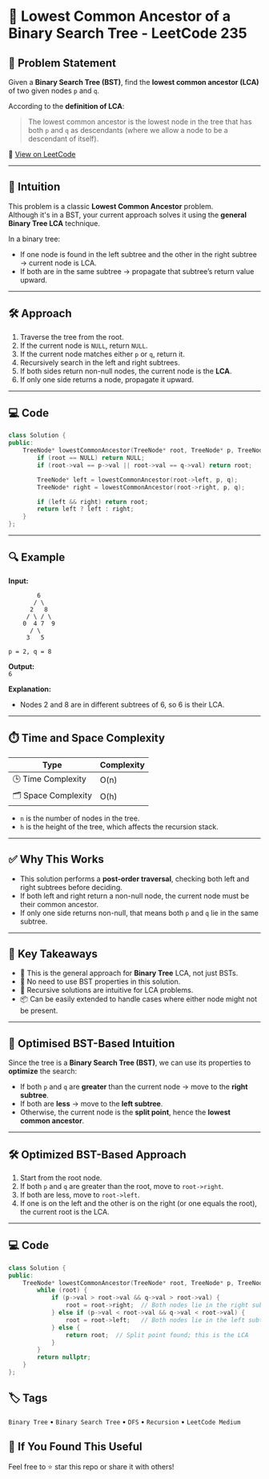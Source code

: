 # 🌳 Lowest Common Ancestor of a Binary Search Tree - LeetCode 235

## 📄 Problem Statement

Given a **Binary Search Tree (BST)**, find the **lowest common ancestor (LCA)** of two given nodes `p` and `q`.

According to the **definition of LCA**:
> The lowest common ancestor is the lowest node in the tree that has both `p` and `q` as descendants (where we allow a node to be a descendant of itself).

🔗 [View on LeetCode](https://leetcode.com/problems/lowest-common-ancestor-of-a-binary-search-tree/)

---

## 🧠 Intuition

This problem is a classic **Lowest Common Ancestor** problem.  
Although it's in a BST, your current approach solves it using the **general Binary Tree LCA** technique.

In a binary tree:
- If one node is found in the left subtree and the other in the right subtree → current node is LCA.
- If both are in the same subtree → propagate that subtree’s return value upward.

---

## 🛠️ Approach

1. Traverse the tree from the root.
2. If the current node is `NULL`, return `NULL`.
3. If the current node matches either `p` or `q`, return it.
4. Recursively search in the left and right subtrees.
5. If both sides return non-null nodes, the current node is the **LCA**.
6. If only one side returns a node, propagate it upward.

---

## 💻 Code

```cpp
class Solution {
public:
    TreeNode* lowestCommonAncestor(TreeNode* root, TreeNode* p, TreeNode* q) {
        if (root == NULL) return NULL;
        if (root->val == p->val || root->val == q->val) return root;

        TreeNode* left = lowestCommonAncestor(root->left, p, q);
        TreeNode* right = lowestCommonAncestor(root->right, p, q);

        if (left && right) return root;
        return left ? left : right;
    }
};
```
---

## 🔍 Example

**Input:**  
```
        6
       / \
      2   8
     / \ / \
    0  4 7  9
      / \
     3   5

p = 2, q = 8
``` 

**Output:**  
`6`  

**Explanation:**  
- Nodes 2 and 8 are in different subtrees of 6, so 6 is their LCA.

---

## ⏱️ Time and Space Complexity

| Type | Complexity |
|------|------------|
| 🕒 Time Complexity | O(n) |
| 🗂 Space Complexity | O(h) |

- `n` is the number of nodes in the tree.
- `h` is the height of the tree, which affects the recursion stack.

---

## ✅ Why This Works

- This solution performs a **post-order traversal**, checking both left and right subtrees before deciding.
- If both left and right return a non-null node, the current node must be their common ancestor.
- If only one side returns non-null, that means both `p` and `q` lie in the same subtree.

---

## 📌 Key Takeaways

- 🌳 This is the general approach for **Binary Tree** LCA, not just BSTs.
- 🧠 No need to use BST properties in this solution.
- 🔄 Recursive solutions are intuitive for LCA problems.
- 📦 Can be easily extended to handle cases where either node might not be present.

---

## 🧠 Optimised BST-Based Intuition

Since the tree is a **Binary Search Tree (BST)**, we can use its properties to **optimize** the search:

- If both `p` and `q` are **greater** than the current node → move to the **right subtree**.
- If both are **less** → move to the **left subtree**.
- Otherwise, the current node is the **split point**, hence the **lowest common ancestor**.

---

## 🛠️ Optimized BST-Based Approach

1. Start from the root node.
2. If both `p` and `q` are greater than the root, move to `root->right`.
3. If both are less, move to `root->left`.
4. If one is on the left and the other is on the right (or one equals the root), the current root is the LCA.

---

## 💻 Code

```cpp
class Solution {
public:
    TreeNode* lowestCommonAncestor(TreeNode* root, TreeNode* p, TreeNode* q) {
        while (root) {
            if (p->val > root->val && q->val > root->val) {
                root = root->right;  // Both nodes lie in the right subtree
            } else if (p->val < root->val && q->val < root->val) {
                root = root->left;   // Both nodes lie in the left subtree
            } else {
                return root;  // Split point found; this is the LCA
            }
        }
        return nullptr;   
    }
};
```

## 🏷️ Tags

`Binary Tree` • `Binary Search Tree` • `DFS` • `Recursion` • `LeetCode Medium`

## 🙌 If You Found This Useful
Feel free to ⭐ star this repo or share it with others!
